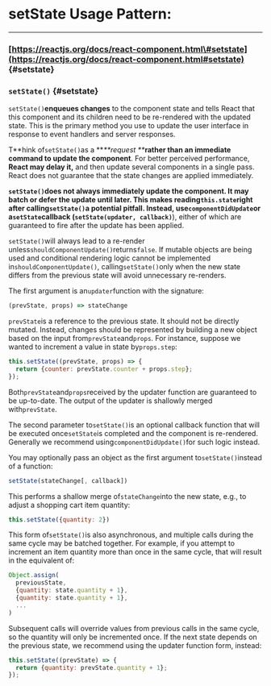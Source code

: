 # setState Usage Pattern:

---

### [https://reactjs.org/docs/react-component.html\#setstate](https://reactjs.org/docs/react-component.html#setstate) {#setstate}

### `setState()` {#setstate}

`setState()`**enqueues changes** to the component state and tells React that this component and its children need to be re-rendered with the updated state. This is the primary method you use to update the user interface in response to event handlers and server responses.

T**hink of`setState()`as a **_**request **_**rather than an immediate command to update the component**. For better perceived performance, **React may delay it,** and then update several components in a single pass. React does not guarantee that the state changes are applied immediately.

**`setState()`does not always immediately update the component. **It may batch or defer the update until later. This makes reading`this.state`right after calling`setState()`a potential pitfall. Instead, use`componentDidUpdate`or a`setState`callback \(**`setState(updater, callback)`**\), either of which are guaranteed to fire after the update has been applied.

`setState()`will always lead to a re-render unless`shouldComponentUpdate()`returns`false`. If mutable objects are being used and conditional rendering logic cannot be implemented in`shouldComponentUpdate()`, calling`setState()`only when the new state differs from the previous state will avoid unnecessary re-renders.

The first argument is an`updater`function with the signature:

```js
(prevState, props) => stateChange
```

`prevState`is a reference to the previous state. It should not be directly mutated. Instead, changes should be represented by building a new object based on the input from`prevState`and`props`. For instance, suppose we wanted to increment a value in state by`props.step`:

```js
this.setState((prevState, props) => {
  return {counter: prevState.counter + props.step};
});
```

Both`prevState`and`props`received by the updater function are guaranteed to be up-to-date. The output of the updater is shallowly merged with`prevState`.

The second parameter to`setState()`is an optional callback function that will be executed once`setState`is completed and the component is re-rendered. Generally we recommend using`componentDidUpdate()`for such logic instead.

You may optionally pass an object as the first argument to`setState()`instead of a function:

```js
setState(stateChange[, callback])
```

This performs a shallow merge of`stateChange`into the new state, e.g., to adjust a shopping cart item quantity:

```js
this.setState({quantity: 2})
```

This form of`setState()`is also asynchronous, and multiple calls during the same cycle may be batched together. For example, if you attempt to increment an item quantity more than once in the same cycle, that will result in the equivalent of:

```js
Object.assign(
  previousState,
  {quantity: state.quantity + 1},
  {quantity: state.quantity + 1},
  ...
)
```

Subsequent calls will override values from previous calls in the same cycle, so the quantity will only be incremented once. If the next state depends on the previous state, we recommend using the updater function form, instead:

```js
this.setState((prevState) => {
  return {quantity: prevState.quantity + 1};
});
```





